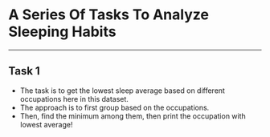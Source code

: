 # A Series Of Tasks To Analyze Sleeping Habits
---

## Task 1

- The task is to get the lowest sleep average based on different occupations here in this dataset.
-  The approach is to first group based on the occupations.
- Then, find the minimum among them, then print the occupation with lowest average!
